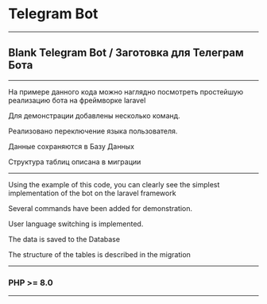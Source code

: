 # Telegram Bot 

---

## Blank Telegram Bot / Заготовка для Телеграм Бота

---

На примере данного кода можно наглядно посмотреть простейшую реализацию бота на фреймворке laravel

Для демонстрации добавлены несколько команд.

Реализовано переключение языка пользователя.

Данные сохраняются в Базу Данных

Структура таблиц описана в миграции

---

Using the example of this code, you can clearly see the simplest implementation of the bot on the laravel framework

Several commands have been added for demonstration.

User language switching is implemented.

The data is saved to the Database

The structure of the tables is described in the migration

---

### PHP >= 8.0

---